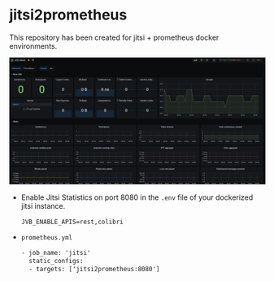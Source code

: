 # jitsi2prometheus

This repository has been created for jitsi + prometheus docker environments.

![Img](./jitsi2prometheus2grafana.png)

* Enable Jitsi Statistics on port 8080 in the `.env` file of your dockerized jitsi instance.
  ```
  JVB_ENABLE_APIS=rest,colibri
  ```

* `prometheus.yml`
  ```
  - job_name: 'jitsi'
    static_configs:
    - targets: ['jitsi2prometheus:8080']
  ```
